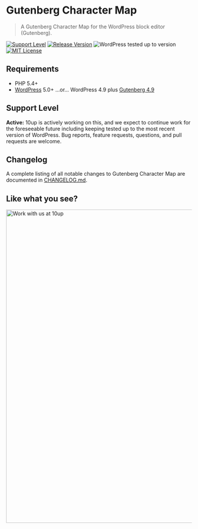 # Gutenberg Character Map

> A Gutenberg Character Map for the WordPress block editor (Gutenberg).

[![Support Level](https://img.shields.io/badge/support-active-green.svg)](#support-level) [![Release Version](https://img.shields.io/github/release/10up/gutenberg-special-characters.svg)](https://github.com/10up/gutenberg-special-characters/releases/latest) ![WordPress tested up to version](https://img.shields.io/badge/WordPress-v5.2%20tested-success.svg) [![MIT License](https://img.shields.io/github/license/10up/gutenberg-special-characters.svg)](https://github.com/10up/gutenberg-special-characters/blob/master/LICENSE.md)

## Requirements

* PHP 5.4+
* [WordPress](http://wordpress.org/) 5.0+ ...or... WordPress 4.9 plus [Gutenberg 4.9](https://github.com/WordPress/gutenberg/releases/tag/v4.9.0)

## Support Level

**Active:** 10up is actively working on this, and we expect to continue work for the foreseeable future including keeping tested up to the most recent version of WordPress.  Bug reports, feature requests, questions, and pull requests are welcome.

## Changelog

A complete listing of all notable changes to Gutenberg Character Map are documented in [CHANGELOG.md](https://github.com/10up/gutenberg-special-characters/blob/master/CHANGELOG.md).

## Like what you see?

<a href="http://10up.com/contact/"><img src="https://10updotcom-wpengine.s3.amazonaws.com/uploads/2016/10/10up-Github-Banner.png" width="850" alt="Work with us at 10up"></a>
